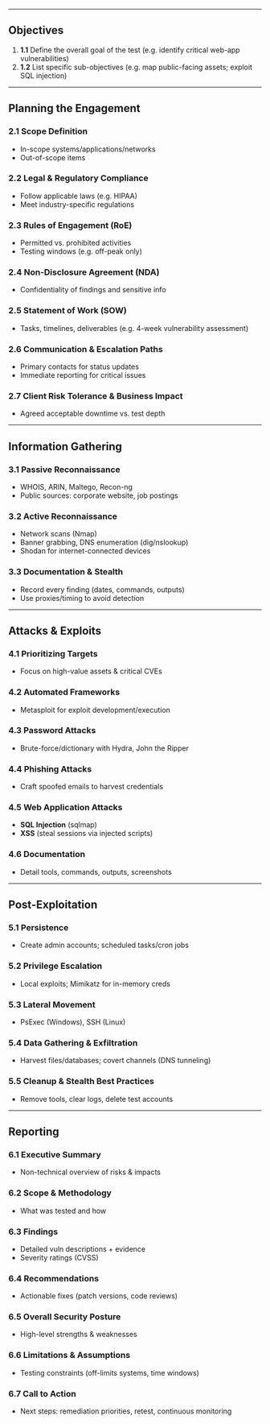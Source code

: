 
---

## Objectives  
1. **1.1** Define the overall goal of the test (e.g. identify critical web-app vulnerabilities)  
2. **1.2** List specific sub-objectives (e.g. map public-facing assets; exploit SQL injection)

---

## Planning the Engagement

### 2.1 Scope Definition  
- In-scope systems/applications/networks  
- Out-of-scope items  

### 2.2 Legal & Regulatory Compliance  
- Follow applicable laws (e.g. HIPAA)  
- Meet industry-specific regulations  

### 2.3 Rules of Engagement (RoE)  
- Permitted vs. prohibited activities  
- Testing windows (e.g. off-peak only)  

### 2.4 Non-Disclosure Agreement (NDA)  
- Confidentiality of findings and sensitive info  

### 2.5 Statement of Work (SOW)  
- Tasks, timelines, deliverables (e.g. 4-week vulnerability assessment)  

### 2.6 Communication & Escalation Paths  
- Primary contacts for status updates  
- Immediate reporting for critical issues  

### 2.7 Client Risk Tolerance & Business Impact  
- Agreed acceptable downtime vs. test depth  

---

## Information Gathering

### 3.1 Passive Reconnaissance  
- WHOIS, ARIN, Maltego, Recon-ng  
- Public sources: corporate website, job postings  

### 3.2 Active Reconnaissance  
- Network scans (Nmap)  
- Banner grabbing, DNS enumeration (dig/nslookup)  
- Shodan for internet-connected devices  

### 3.3 Documentation & Stealth  
- Record every finding (dates, commands, outputs)  
- Use proxies/timing to avoid detection  

---

## Attacks & Exploits

### 4.1 Prioritizing Targets  
- Focus on high-value assets & critical CVEs  

### 4.2 Automated Frameworks  
- Metasploit for exploit development/execution  

### 4.3 Password Attacks  
- Brute-force/dictionary with Hydra, John the Ripper  

### 4.4 Phishing Attacks  
- Craft spoofed emails to harvest credentials  

### 4.5 Web Application Attacks  
- **SQL Injection** (sqlmap)  
- **XSS** (steal sessions via injected scripts)  

### 4.6 Documentation  
- Detail tools, commands, outputs, screenshots  

---

## Post-Exploitation

### 5.1 Persistence  
- Create admin accounts; scheduled tasks/cron jobs  

### 5.2 Privilege Escalation  
- Local exploits; Mimikatz for in-memory creds  

### 5.3 Lateral Movement  
- PsExec (Windows), SSH (Linux)  

### 5.4 Data Gathering & Exfiltration  
- Harvest files/databases; covert channels (DNS tunneling)  

### 5.5 Cleanup & Stealth Best Practices  
- Remove tools, clear logs, delete test accounts  

---

## Reporting

### 6.1 Executive Summary  
- Non-technical overview of risks & impacts  

### 6.2 Scope & Methodology  
- What was tested and how  

### 6.3 Findings  
- Detailed vuln descriptions + evidence  
- Severity ratings (CVSS)  

### 6.4 Recommendations  
- Actionable fixes (patch versions, code reviews)  

### 6.5 Overall Security Posture  
- High-level strengths & weaknesses  

### 6.6 Limitations & Assumptions  
- Testing constraints (off-limits systems, time windows)  

### 6.7 Call to Action  
- Next steps: remediation priorities, retest, continuous monitoring  
